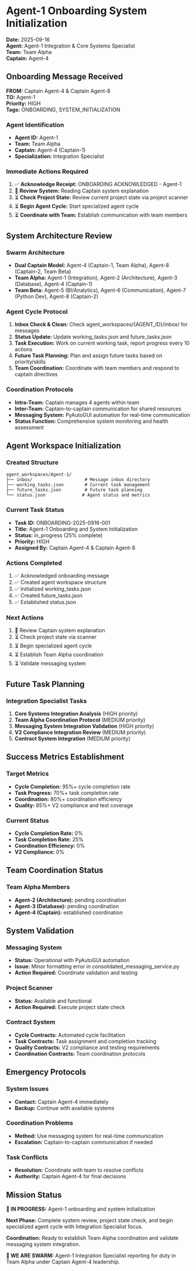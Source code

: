 # Agent-1 Onboarding System Initialization

**Date:** 2025-09-16  
**Agent:** Agent-1 Integration & Core Systems Specialist  
**Team:** Team Alpha  
**Captain:** Agent-4  

## Onboarding Message Received

**FROM:** Captain Agent-4 & Captain Agent-8  
**TO:** Agent-1  
**Priority:** HIGH  
**Tags:** ONBOARDING, SYSTEM_INITIALIZATION  

### Agent Identification
- **Agent ID:** Agent-1
- **Team:** Team Alpha
- **Captain:** Agent-4 (Captain-1)
- **Specialization:** Integration Specialist

### Immediate Actions Required
1. ✅ **Acknowledge Receipt:** ONBOARDING ACKNOWLEDGED - Agent-1
2. 🔄 **Review System:** Reading Captain system explanation
3. ⏳ **Check Project State:** Review current project state via project scanner
4. ⏳ **Begin Agent Cycle:** Start specialized agent cycle
5. ⏳ **Coordinate with Team:** Establish communication with team members

## System Architecture Review

### Swarm Architecture
- **Dual Captain Model:** Agent-4 (Captain-1, Team Alpha), Agent-8 (Captain-2, Team Beta)
- **Team Alpha:** Agent-1 (Integration), Agent-2 (Architecture), Agent-3 (Database), Agent-4 (Captain-1)
- **Team Beta:** Agent-5 (BI/Analytics), Agent-6 (Communication), Agent-7 (Python Dev), Agent-8 (Captain-2)

### Agent Cycle Protocol
1. **Inbox Check & Clean:** Check agent_workspaces/{AGENT_ID}/inbox/ for messages
2. **Status Update:** Update working_tasks.json and future_tasks.json
3. **Task Execution:** Work on current working task, report progress every 10 actions
4. **Future Task Planning:** Plan and assign future tasks based on priority/skills
5. **Team Coordination:** Coordinate with team members and respond to captain directives

### Coordination Protocols
- **Intra-Team:** Captain manages 4 agents within team
- **Inter-Team:** Captain-to-captain communication for shared resources
- **Messaging System:** PyAutoGUI automation for real-time communication
- **Status Function:** Comprehensive system monitoring and health assessment

## Agent Workspace Initialization

### Created Structure
```
agent_workspaces/Agent-1/
├── inbox/                    # Message inbox directory
├── working_tasks.json        # Current task management
├── future_tasks.json         # Future task planning
└── status.json              # Agent status and metrics
```

### Current Task Status
- **Task ID:** ONBOARDING-2025-0916-001
- **Title:** Agent-1 Onboarding and System Initialization
- **Status:** in_progress (25% complete)
- **Priority:** HIGH
- **Assigned By:** Captain Agent-4 & Captain Agent-8

### Actions Completed
1. ✅ Acknowledged onboarding message
2. ✅ Created agent workspace structure
3. ✅ Initialized working_tasks.json
4. ✅ Created future_tasks.json
5. ✅ Established status.json

### Next Actions
1. 🔄 Review Captain system explanation
2. ⏳ Check project state via scanner
3. ⏳ Begin specialized agent cycle
4. ⏳ Establish Team Alpha coordination
5. ⏳ Validate messaging system

## Future Task Planning

### Integration Specialist Tasks
1. **Core Systems Integration Analysis** (HIGH priority)
2. **Team Alpha Coordination Protocol** (MEDIUM priority)
3. **Messaging System Integration Validation** (HIGH priority)
4. **V2 Compliance Integration Review** (MEDIUM priority)
5. **Contract System Integration** (MEDIUM priority)

## Success Metrics Establishment

### Target Metrics
- **Cycle Completion:** 95%+ cycle completion rate
- **Task Progress:** 70%+ task completion rate
- **Coordination:** 80%+ coordination efficiency
- **Quality:** 85%+ V2 compliance and test coverage

### Current Status
- **Cycle Completion Rate:** 0%
- **Task Completion Rate:** 25%
- **Coordination Efficiency:** 0%
- **V2 Compliance:** 0%

## Team Coordination Status

### Team Alpha Members
- **Agent-2 (Architecture):** pending coordination
- **Agent-3 (Database):** pending coordination
- **Agent-4 (Captain):** established coordination

## System Validation

### Messaging System
- **Status:** Operational with PyAutoGUI automation
- **Issue:** Minor formatting error in consolidated_messaging_service.py
- **Action Required:** Coordinate validation and testing

### Project Scanner
- **Status:** Available and functional
- **Action Required:** Execute project state check

### Contract System
- **Cycle Contracts:** Automated cycle facilitation
- **Task Contracts:** Task assignment and completion tracking
- **Quality Contracts:** V2 compliance and testing requirements
- **Coordination Contracts:** Team coordination protocols

## Emergency Protocols

### System Issues
- **Contact:** Captain Agent-4 immediately
- **Backup:** Continue with available systems

### Coordination Problems
- **Method:** Use messaging system for real-time communication
- **Escalation:** Captain-to-captain communication if needed

### Task Conflicts
- **Resolution:** Coordinate with team to resolve conflicts
- **Authority:** Captain Agent-4 for final decisions

## Mission Status

**🔄 IN PROGRESS:** Agent-1 onboarding and system initialization

**Next Phase:** Complete system review, project state check, and begin specialized agent cycle with Integration Specialist focus.

**Coordination:** Ready to establish Team Alpha coordination and validate messaging system integration.

**🐝 WE ARE SWARM:** Agent-1 Integration Specialist reporting for duty in Team Alpha under Captain Agent-4 leadership.
